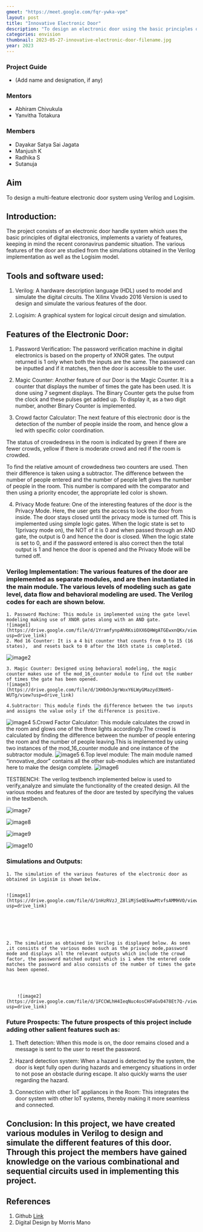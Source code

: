 ```yaml
---
gmeet: "https://meet.google.com/fqr-ywka-vpe"
layout: post
title: "Innovative Electronic Door"
description: "To design an electronic door using the basic principles of digital electronics, implementing a variety of features."
categories: envision
thumbnail: 2023-05-27-innovative-electronic-door-filename.jpg
year: 2023
---
```


### Project Guide

- (Add name and designation, if any)

### Mentors

- Abhiram Chivukula
- Yanvitha Totakura

### Members

- Dayakar Satya Sai Jagata 
- Manjush K
- Radhika S
- Sutanuja 


## Aim

To design a multi-feature electronic door system using Verilog and Logisim.

## Introduction:

The project consists of an electronic door handle system which uses the basic principles of digital electronics, implements a variety of features, keeping in mind the recent coronavirus pandemic situation. The various features of the door are studied from the simulations obtained in the Verilog implementation as well as the Logisim model.


## Tools and software used:


1. Verilog: A hardware description language (HDL) used to model and simulate the digital circuits. The Xilinx Vivado 2016 Version is used to design and simulate the various features of the door.

2. Logisim: A graphical system for logical circuit design and simulation.

## Features of the Electronic Door:


1. Password Verification: The password verification machine in digital electronics is based on the property of XNOR gates. The output returned is 1 only when both the inputs are the same. The password can be inputted and if it matches, then the door is accessible to the user.




2. Magic Counter: Another feature of our Door is the Magic Counter. It is a counter that displays the number of times the gate has been used. It is done using 7 segment displays. The Binary Counter gets the pulse from the clock and these pulses get added up. To display it, as a two digit number, another Binary Counter is implemented.

3. Crowd factor Calculator: The next feature of this electronic door is the detection of the number of people inside the room, and hence glow a led with specific color coordination. 

The status of crowdedness in the room is indicated by green if there are fewer crowds, yellow if there is moderate crowd and red if the room is crowded.

To find the relative amount of crowdedness two counters are used.
Then their difference is taken using a subtractor. The difference between the number of people entered and the number of people left gives the number of people in the room. This number is compared with the comparator and then using a priority encoder, the appropriate led color is shown.



4. Privacy Mode feature: One of the interesting features of the door is the Privacy Mode. Here, the user gets the access to lock the door from inside. The door stays closed until the privacy mode is turned off. This is implemented using simple logic gates. When the logic state is set to 1(privacy mode on), the NOT of it is 0 and when passed through an AND gate, the output is 0 and hence the door is closed. When the logic state is set to 0, and if the password entered is also correct then the total output is 1 and hence the door is opened and the Privacy Mode will be turned off.





### Verilog Implementation: The various features of the door are implemented as separate modules, and are then instantiated in the main module. The various levels of modeling such as gate level, data flow and behavioral modeling are used. The Verilog codes for each are shown below.
 
  	1. Password Machine: This module is implemented using the gate level modeling making use of XNOR gates along with an AND gate.
	![image1](https://drive.google.com/file/d/1YramfynpAhRKsiOXX6QHWgATGEwxnQKx/view?usp=drive_link)
	2. Mod 16 Counter: It is a 4 bit counter that counts from 0 to 15 (16 states),  and resets back to 0 after the 16th state is completed.
![image2](https://drive.google.com/file/d/1Ws9fLIcyaQMUw6ig6_ilQmwi1CRUYdYi/view?usp=drive_link)

	3. Magic Counter: Designed using behavioral modeling, the magic counter makes use of the mod_16_counter module to find out the number of times the gate has been opened.
	![image3](https://drive.google.com/file/d/1KHbOnJgrWoxY6LWyGMazyd3NeH5-WUTg/view?usp=drive_link)

	4.Subtractor: This module finds the difference between the two inputs and assigns the value only if the difference is positive.
![image4](https://drive.google.com/file/d/1II-TztgNocoxO6xxGMM_pQkR06mGfm7U/view?usp=drive_link)
5.Crowd Factor Calculator: This module calculates the crowd in the room and glows one of the three lights accordingly.The crowd is calculated by finding the difference between the number of people entering the room and the  number of people leaving.This is implemented by using two instances of the mod_16_counter  module and one instance of the subtractor module.
![image5](https://drive.google.com/file/d/1nj-hX7r5OSJKjBvyDqxb0YdN7d0MUmq0/view?usp=drive_link)
	6.Top level module: The main module named “innovative_door” contains all the other sub-modules which are instantiated here to make the design complete.
![image6](https://drive.google.com/file/d/1sTe7-OeKl91DbjFmny6SQ6xX0Gy524Eo/view?usp=drive_link)


TESTBENCH: The verilog testbench implemented below is used to verify,analyze and simulate the functionality of the created design. All the various modes and features of the door are tested by specifying the values in the testbench.

![image7](https://drive.google.com/file/d/1ZWHZloiphQISCgXo4DkN3h975zVA4ztw/view?usp=drive_link)


![image8](https://drive.google.com/file/d/1AnuTka4M2Fmo07YKmUE3NlE5iJqCrivI/view?usp=drive_link)


![image9](https://drive.google.com/file/d/1cmiSfuWDC4J87chll7Mlz16lD5R9HXSJ/view?usp=drive_link)


![image10](https://drive.google.com/file/d/1nVnJ0zHEkn5B78ro_6Tl_r0eVyQKGMhr/view?usp=drive_link)





### Simulations and Outputs:

    1. The simulation of the various features of the electronic door as obtained in Logisim is shown below.


	![image1](https://drive.google.com/file/d/1nHzRVzJ_Z8liMjSeQEkwwMtvfsAMMHVO/view?usp=drive_link)






    2. The simulation as obtained in Verilog is displayed below. As seen ,it consists of the various modes such as the privacy mode,password mode and displays all the relevant outputs which include the crowd factor, the password matched output which is 1 when the entered code matches the password and also consists of the number of times the gate has been opened.



 
		![image2](https://drive.google.com/file/d/1FCCWLhH4IeqNuc4osCHFaGvD478Et7Q-/view?usp=drive_link)



	





### Future Prospects: The future prospects of this project include adding other salient features such as:

1. Theft detection:  When this mode is on, the door remains closed and a message is sent to the user to reset the password.

2. Hazard detection system: When a hazard is detected by the system, the door is kept fully open during hazards and emergency situations in order to not pose an obstacle during escape. It also quickly warns the user regarding the hazard. 

3. Connection with other IoT appliances in the Room: This integrates the door system with other IoT systems, thereby making it more seamless and connected.

 



## Conclusion: In this project, we have created various modules in Verilog to design and simulate the different features of this door. Through this project the members have gained knowledge on the various combinational and sequential circuits used in implementing this project.


## References

1. Github [Link]( https://github.com/ayush-agarwal-0502/Innovative-Electronic-Door/tree/main)
2. Digital Design by Morris Mano

